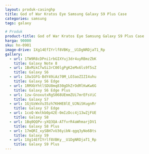 ```yaml
---
layout: produk-casinghp
title: God of War Kratos Eye Samsung Galaxy S9 Plus Case
categories: samsung
tags: galaxy

# Produk
product-title: God of War Kratos Eye Samsung Galaxy S9 Plus Case
harga: 90000
sku: hn-0901
image-drive: 1Xg14EfIYrlf8VBKy__U1DgNRDjaT1_Rp
gallery:
  - url: 1TW9R8cDPni1rbGIXYuj3dr4uyRBmzZbK
    title: Galaxy Note 8
  - url: 1BxMikCfwSi3rC00lgPgK2eMx6ls9f5sZ
    title: Galaxy S6
  - url: 1Xw1GFG-BdY49iAz70M_LO3aoZIZI4uhu
    title: Galaxy S6 Edge
  - url: 1RMXbYhtlSDU8mq830gDhZrOdRlKwKw6G
    title: Galaxy S6 Edge Plus
  - url: 1zw-GnoxutxRgS068UEmmZUi7mrEFsViC
    title: Galaxy S7
  - url: 1GjUzWxVu35zh7KHHE8lE_UJNiSKugnRr
    title: Galaxy S7 Edge
  - url: 1coQ-Wxtkb0p42E-0mIzDcc4j13wZjFUE
    title: Galaxy S8
  - url: 1Bq0QQPv-yXQ3QA-ATfvrR4aWhmarjDV1
    title: Galaxy S8 Plus
  - url: 17mQRI_xySBH7vU36yibN-qgq3yNo6Bts
    title: Galaxy S9
  - url: 1Xg14EfIYrlf8VBKy__U1DgNRDjaT1_Rp
    title: Galaxy S9 Plus
---
```

